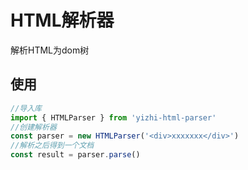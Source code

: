 # HTML解析器

解析HTML为dom树

## 使用

```typescript
//导入库
import { HTMLParser } from 'yizhi-html-parser'
//创建解析器
const parser = new HTMLParser('<div>xxxxxxx</div>')
//解析之后得到一个文档
const result = parser.parse()
```